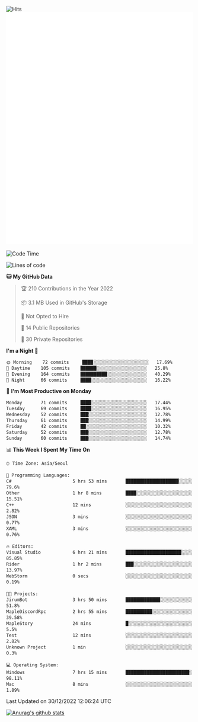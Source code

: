 ![Hits](https://hits.seeyoufarm.com/api/count/incr/badge.svg?url=https%3A%2F%2Fgithub.com%2Fkokose1234&count_bg=%2379C83D&title_bg=%23555555&icon=apple.svg&icon_color=%23E7E7E7&title=hits&edge_flat=false)
<br/>
![Metrics](https://github.com/kokose1234/kokose1234/blob/main/github-metrics.svg)

<!--START_SECTION:waka-->
![Code Time](http://img.shields.io/badge/Code%20Time-727%20hrs%2039%20mins-blue)

![Lines of code](https://img.shields.io/badge/From%20Hello%20World%20I%27ve%20Written-884%20Thousand%20lines%20of%20code-blue)

**🐱 My GitHub Data** 

> 🏆 210 Contributions in the Year 2022
 > 
> 📦 3.1 MB Used in GitHub's Storage 
 > 
> 🚫 Not Opted to Hire
 > 
> 📜 14 Public Repositories 
 > 
> 🔑 30 Private Repositories  
 > 
**I'm a Night 🦉** 

```text
🌞 Morning    72 commits     ████░░░░░░░░░░░░░░░░░░░░░   17.69% 
🌆 Daytime    105 commits    ██████░░░░░░░░░░░░░░░░░░░   25.8% 
🌃 Evening    164 commits    ██████████░░░░░░░░░░░░░░░   40.29% 
🌙 Night      66 commits     ████░░░░░░░░░░░░░░░░░░░░░   16.22%

```
📅 **I'm Most Productive on Monday** 

```text
Monday       71 commits     ████░░░░░░░░░░░░░░░░░░░░░   17.44% 
Tuesday      69 commits     ████░░░░░░░░░░░░░░░░░░░░░   16.95% 
Wednesday    52 commits     ███░░░░░░░░░░░░░░░░░░░░░░   12.78% 
Thursday     61 commits     ███░░░░░░░░░░░░░░░░░░░░░░   14.99% 
Friday       42 commits     ██░░░░░░░░░░░░░░░░░░░░░░░   10.32% 
Saturday     52 commits     ███░░░░░░░░░░░░░░░░░░░░░░   12.78% 
Sunday       60 commits     ███░░░░░░░░░░░░░░░░░░░░░░   14.74%

```


📊 **This Week I Spent My Time On** 

```text
⌚︎ Time Zone: Asia/Seoul

💬 Programming Languages: 
C#                       5 hrs 53 mins       ████████████████████░░░░░   79.6% 
Other                    1 hr 8 mins         ████░░░░░░░░░░░░░░░░░░░░░   15.51% 
C++                      12 mins             ░░░░░░░░░░░░░░░░░░░░░░░░░   2.82% 
JSON                     3 mins              ░░░░░░░░░░░░░░░░░░░░░░░░░   0.77% 
XAML                     3 mins              ░░░░░░░░░░░░░░░░░░░░░░░░░   0.76%

🔥 Editors: 
Visual Studio            6 hrs 21 mins       █████████████████████░░░░   85.85% 
Rider                    1 hr 2 mins         ███░░░░░░░░░░░░░░░░░░░░░░   13.97% 
WebStorm                 0 secs              ░░░░░░░░░░░░░░░░░░░░░░░░░   0.19%

🐱‍💻 Projects: 
JirumBot                 3 hrs 50 mins       █████████████░░░░░░░░░░░░   51.8% 
MapleDiscordRpc          2 hrs 55 mins       ██████████░░░░░░░░░░░░░░░   39.58% 
MapleStory               24 mins             █░░░░░░░░░░░░░░░░░░░░░░░░   5.5% 
Test                     12 mins             ░░░░░░░░░░░░░░░░░░░░░░░░░   2.82% 
Unknown Project          1 min               ░░░░░░░░░░░░░░░░░░░░░░░░░   0.3%

💻 Operating System: 
Windows                  7 hrs 15 mins       ████████████████████████░   98.11% 
Mac                      8 mins              ░░░░░░░░░░░░░░░░░░░░░░░░░   1.89%

```


 Last Updated on 30/12/2022 12:06:24 UTC
<!--END_SECTION:waka-->

[![Anurag's github stats](https://github-readme-stats.vercel.app/api?username=kokose1234&theme=dracula)](https://github.com/anuraghazra/github-readme-stats)



	
